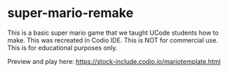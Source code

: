 # super-mario-remake

This is a basic super mario game that we taught UCode students how to make. This was recreated in Codio IDE. This is NOT for commercial use. This is for educational purposes only.

Preview and play here: https://stock-include.codio.io/mariotemplate.html
